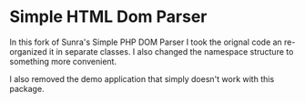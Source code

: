 # Simple HTML Dom Parser

In this fork of Sunra's Simple PHP DOM Parser I took the orignal code an re-organized it in separate classes. I also changed the namespace structure to something more convenient.

I also removed the demo application that simply doesn't work with this package. 